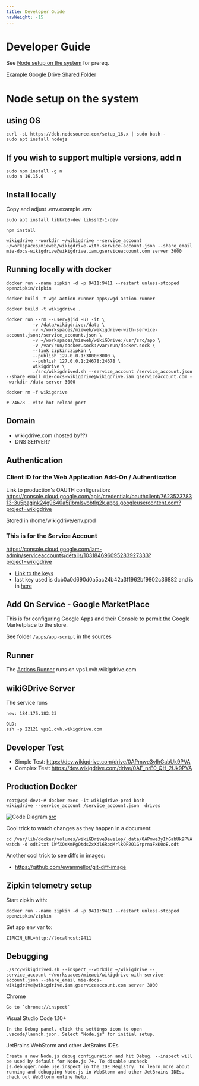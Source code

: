 ```yaml
---
title: Developer Guide
navWeight: -15
---
```

# Developer Guide

See [Node setup on the system](#Node-setup-on-the-system) for prereq.

[Example Google Drive Shared Folder](https://drive.google.com/open?id=0AIkOKXbzWCtSUk9PVA)

# Node setup on the system

## using OS

```
curl -sL https://deb.nodesource.com/setup_16.x | sudo bash -
sudo apt install nodejs
```

## If you wish to support multiple versions, add n

```
sudo npm install -g n
sudo n 16.15.0
```

## Install locally

Copy and adjust .env.example .env

```
sudo apt install libkrb5-dev libssh2-1-dev

npm install

wikigdrive --workdir ~/wikigdrive --service_account ~/workspaces/mieweb/wikigdrive-with-service-account.json --share_email mie-docs-wikigdrive@wikigdrive.iam.gserviceaccount.com server 3000
```

## Running locally with docker

```
docker run --name zipkin -d -p 9411:9411 --restart unless-stopped openzipkin/zipkin

docker build -t wgd-action-runner apps/wgd-action-runner

docker build -t wikigdrive .

docker run --rm --user=$(id -u) -it \
          -v /data/wikigdrive:/data \
          -v ~/workspaces/mieweb/wikigdrive-with-service-account.json:/service_account.json \
          -v ~/workspaces/mieweb/wikiGDrive:/usr/src/app \
          -v /var/run/docker.sock:/var/run/docker.sock \
          --link zipkin:zipkin \
          --publish 127.0.0.1:3000:3000 \
          --publish 127.0.0.1:24678:24678 \
          wikigdrive \
          ./src/wikigdrived.sh --service_account /service_account.json --share_email mie-docs-wikigdrive@wikigdrive.iam.gserviceaccount.com --workdir /data server 3000

docker rm -f wikigdrive

# 24678 - vite hot reload port
```


## Domain

* wikigdrive.com (hosted by??)
* DNS SERVER?

## Authentication

### Client ID for the Web Application Add-On / Authentication

Link to production's OAUTH configuration: https://console.cloud.google.com/apis/credentials/oauthclient/762352378313-3u5pagjnk24g9640a5j1bmlsvobtlq2k.apps.googleusercontent.com?project=wikigdrive

Stored in /home/wikigdrive/env.prod

### This is for the Service Account
https://console.cloud.google.com/iam-admin/serviceaccounts/details/103184696095283927333?project=wikigdrive
* [Link to the keys](https://console.cloud.google.com/iam-admin/serviceaccounts/details/103184696095283927333/keys?project=wikigdrive)
* last key used is dcb0a0d690d0a5ac24b42a3f1962bf9802c36882 and is in [here](https://github.com/mieweb/wikiGDrive/blob/a0f1427018e71576d696c1b0d42a926de13854d7/.github/workflows/ProdServerDeploy.yml#L43)

## Add On Service - Google MarketPlace

This is for configuring Google Apps and their Console to permit the Google Marketplace to the store.

See folder `/apps/app-script` in the sources


## Runner

The [Actions Runner](https://github.com/mieweb/wikiGDrive/settings/actions/runners/2) runs on vps1.ovh.wikigdrive.com


## wikiGDrive Server

The service runs

```
new: 184.175.182.23

OLD:
ssh -p 22121 vps1.ovh.wikigdrive.com
```

## Developer Test

* Simple Test: https://dev.wikigdrive.com/drive/0APmwe3yIhGabUk9PVA
* Complex Test: https://dev.wikigdrive.com/drive/0AF_nrE0_QH_2Uk9PVA



## Production Docker

```
root@wgd-dev:~# docker exec -it wikigdrive-prod bash
wikigdrive --service_account /service_account.json  drives
```

![Code Diagram](https://docs.google.com/drawings/d/e/2PACX-1vREcniLAig0DiPqSxu5QRqgiGHWL5INKfjMlqSvXK9vTbas3JqorzbuONLeTrNOD0MBPC7QB3Gd_NY7/pub?w=960&h=720) [src](https://docs.google.com/drawings/d/1LSveM3s_Fmi9411FW9Z-NA50fbNHHW2y_PQo3NSUPAI/edit)

Cool trick to watch changes as they happen in a document:

```
cd /var/lib/docker/volumes/wikiGDriveDevelop/_data/0APmwe3yIhGabUk9PVA
watch -d odt2txt 1WfXOsKmPgOtdsZxXdl6RpqMrlkQP2O1GrprnaFxK0oE.odt
```

Another cool trick to see diffs in images:
* https://github.com/ewanmellor/git-diff-image

## Zipkin telemetry setup

Start zipkin with:

```
docker run --name zipkin -d -p 9411:9411 --restart unless-stopped openzipkin/zipkin
```

Set app env var to:

```
ZIPKIN_URL=http://localhost:9411
```

## Debugging

```
./src/wikigdrived.sh --inspect --workdir ~/wikigdrive --service_account ~/workspaces/mieweb/wikigdrive-with-service-account.json --share_email mie-docs-wikigdrive@wikigdrive.iam.gserviceaccount.com server 3000
```

Chrome

```
Go to `chrome://inspect`
```

Visual Studio Code 1.10+

```
In the Debug panel, click the settings icon to open .vscode/launch.json. Select "Node.js" for initial setup.
```

JetBrains WebStorm and other JetBrains IDEs

```
Create a new Node.js debug configuration and hit Debug. --inspect will be used by default for Node.js 7+. To disable uncheck js.debugger.node.use.inspect in the IDE Registry. To learn more about running and debugging Node.js in WebStorm and other JetBrains IDEs, check out WebStorm online help.
```
